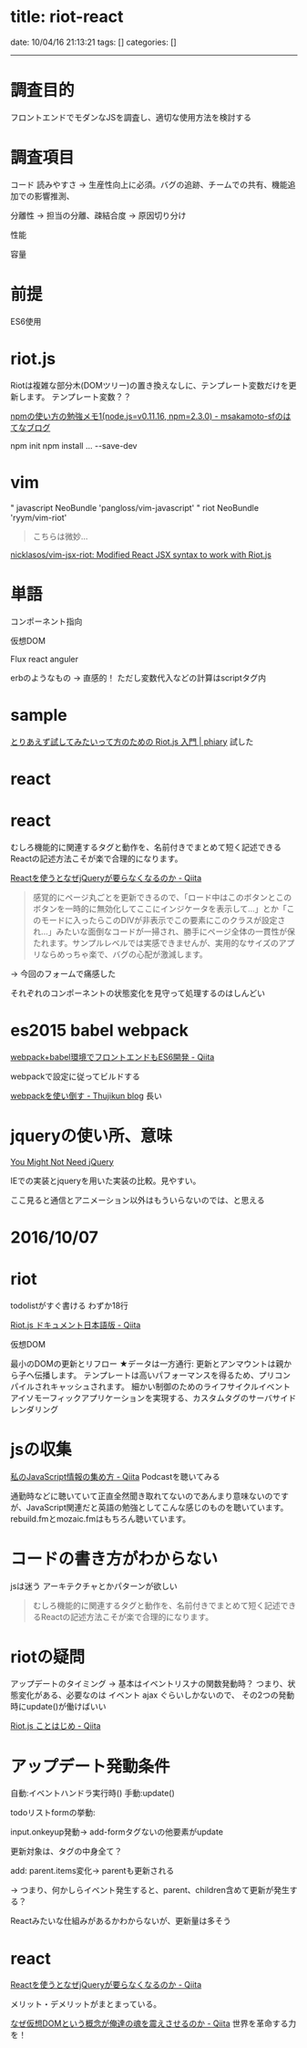 title: riot-react
==========
date: 10/04/16 21:13:21
tags: []
categories: []
- - -

# 調査目的
フロントエンドでモダンなJSを調査し、適切な使用方法を検討する


# 調査項目
コード 読みやすさ → 生産性向上に必須。バグの追跡、チームでの共有、機能追加での影響推測、

分離性 → 担当の分離、疎結合度 → 原因切り分け

性能

容量


# 前提
ES6使用


# riot.js

Riotは複雑な部分木(DOMツリー)の置き換えなしに、テンプレート変数だけを更新します。
テンプレート変数？？



[npmの使い方の勉強メモ1(node.js=v0.11.16, npm=2.3.0) - msakamoto-sfのはてなブログ](http://hblog.glamenv-septzen.info/entry/2015/03/22/233241)

npm init
npm install ... --save-dev



# vim

" javascript
NeoBundle 'pangloss/vim-javascript'
" riot
NeoBundle 'ryym/vim-riot'

> こちらは微妙…

[nicklasos/vim-jsx-riot: Modified React JSX syntax to work with Riot.js](https://github.com/nicklasos/vim-jsx-riot)

# 単語
コンポーネント指向

仮想DOM

Flux
react
anguler


erbのようなもの → 直感的！
ただし変数代入などの計算はscriptタグ内



 # sample

[とりあえず試してみたいって方のための Riot.js 入門 | phiary](http://phiary.me/riotjs-tutorial-try/)
試した


# react

# react

むしろ機能的に関連するタグと動作を、名前付きでまとめて短く記述できるReactの記述方法こそが楽で合理的になります。


[Reactを使うとなぜjQueryが要らなくなるのか - Qiita](http://qiita.com/naruto/items/fdb61bc743395f8d8faf)


> 感覚的にページ丸ごとを更新できるので、「ロード中はこのボタンとこのボタンを一時的に無効化してここにインジケータを表示して…」とか「このモードに入ったらこのDIVが非表示でこの要素にこのクラスが設定され…」みたいな面倒なコードが一掃され、勝手にページ全体の一貫性が保たれます。サンプルレベルでは実感できませんが、実用的なサイズのアプリならめっちゃ楽で、バグの心配が激減します。

→ 今回のフォームで痛感した

それぞれのコンポーネントの状態変化を見守って処理するのはしんどい




# es2015 babel webpack

[webpack+babel環境でフロントエンドもES6開発 - Qiita](http://qiita.com/HayneRyo/items/74892d3a37ee96a5df60)

webpackで設定に従ってビルドする

[webpackを使い倒す - Thujikun blog](http://thujikun.github.io/blog/2014/12/07/webpack/)
長い


# jqueryの使い所、意味
[You Might Not Need jQuery](http://youmightnotneedjquery.com/)

IEでの実装とjqueryを用いた実装の比較。見やすい。

ここ見ると通信とアニメーション以外はもういらないのでは、と思える

# 2016/10/07
# riot
todolistがすぐ書ける
わずか18行


[Riot.js ドキュメント日本語版 - Qiita](http://qiita.com/cognitom/items/018a65a6136689c49de6)

仮想DOM

最小のDOMの更新とリフロー
★データは一方通行: 更新とアンマウントは親から子へ伝播します。
テンプレートは高いパフォーマンスを得るため、プリコンパイルされキャッシュされます。
細かい制御のためのライフサイクルイベント
アイソモーフィックアプリケーションを実現する、カスタムタグのサーバサイドレンダリング



# jsの収集

[私のJavaScript情報の集め方 - Qiita](http://qiita.com/koba04/items/ba2381776d394633de72)
Podcastを聴いてみる

通勤時などに聴いていて正直全然聞き取れてないのであんまり意味ないのですが、JavaScript関連だと英語の勉強としてこんな感じのものを聴いています。
rebuild.fmとmozaic.fmはもちろん聴いています。



# コードの書き方がわからない
jsは迷う
アーキテクチャとかパターンが欲しい



> むしろ機能的に関連するタグと動作を、名前付きでまとめて短く記述できるReactの記述方法こそが楽で合理的になります。

# riotの疑問
アップデートのタイミング → 基本はイベントリスナの関数発動時？
つまり、状態変化がある、必要なのは
イベント
ajax
ぐらいしかないので、
その2つの発動時にupdate()が働けばいい

[Riot.js ことはじめ - Qiita](http://qiita.com/m_mizutani/items/887817fd7390b04423ac)


# アップデート発動条件
自動:イベントハンドラ実行時()
手動:update()


todoリストformの挙動:

input.onkeyup発動→ add-formタグないの他要素がupdate

更新対象は、タグの中身全て？


add: parent.items変化→ parentも更新される

→ つまり、何かしらイベント発生すると、parent、children含めて更新が発生する？

Reactみたいな仕組みがあるかわからないが、更新量は多そう


# react
[Reactを使うとなぜjQueryが要らなくなるのか - Qiita](http://qiita.com/naruto/items/fdb61bc743395f8d8faf#fn5)

メリット・デメリットがまとまっている。


[なぜ仮想DOMという概念が俺達の魂を震えさせるのか - Qiita](http://qiita.com/mizchi/items/4d25bc26def1719d52e6)
世界を革命する力を！


